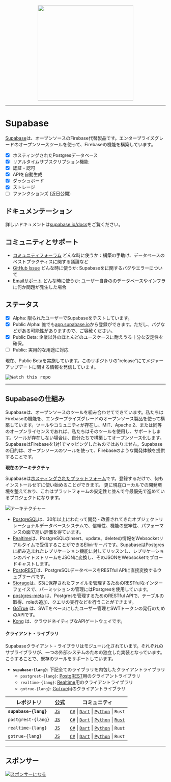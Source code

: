<p align="center">
<img width="300" src="https://gitcdn.xyz/repo/supabase/supabase/master/web/static/supabase-light.svg"/>
</p>

---

# Supabase

[Supabase](https://supabase.io)は、オープンソースのFirebase代替製品です。エンタープライズグレードのオープンソースツールを使って、Firebaseの機能を構築しています。

- [x] ホスティングされたPostgresデータベース
- [x] リアルタイムサブスクリプション機能
- [x] 認証・認可
- [x] APIを自動生成
- [x] ダッシュボード
- [x] ストレージ
- [ ] ファンクションズ (近日公開)

## ドキュメンテーション

詳しいドキュメントは[supabase.io/docs](https://supabase.io/docs)をご覧ください。

## コミュニティとサポート

- [コミュニティフォーラム](https://github.com/supabase/supabase/discussions) どんな時に使うか：構築の手助け、データベースのベストプラクティスに関する議論など
- [GitHub Issue](https://github.com/supabase/supabase/issues) どんな時に使うか: Supabaseをに関するバグやエラーについて
- [Emailサポート](https://supabase.io/docs/support#business-support) どんな時に使うか: ユーザー自身ののデータベースやインフラに何か問題が発生した場合

## ステータス

- [x] Alpha: 限られたユーザーでSupabaseをテストしています。
- [x] Public Alpha: 誰でも[app.supabase.io](https://app.supabase.io)から登録ができます。ただし、バグなどがある可能性がありますので、ご容赦ください。
- [x] Public Beta: 企業以外のほとんどのユースケースに耐えうる十分な安定性を確保。
- [ ] Public: 実用的な用途に対応

現在、Public Betaを実施しています。このリポジトリの"release"にてメジャーアップデートに関する情報を発信しています。

<kbd><img src="https://gitcdn.link/repo/supabase/supabase/master/web/static/watch-repo.gif" alt="Watch this repo"/></kbd>

---

## Supabaseの仕組み

Supabaseは、オープンソースのツールを組み合わせてできています。私たちはFirebaseの機能を、エンタープライズグレードのオープンソース製品を使って構築しています。ツールやコミュニティが存在し、MIT、Apache 2、または同等のオープンライセンスであれば、私たちはそのツールを使用し、サポートします。ツールが存在しない場合は、自分たちで構築してオープンソース化します。SupabaseはFirebaseを1対1でマッピングしたものではありません。Supabaseの目的は、オープンソースのツールを使って、Firebaseのような開発体験を提供することです。

**現在のアーキテクチャ**

Supabaseは[ホスティングされたプラットフォーム](https://app.supabase.io)です。登録するだけで、何もインストールせずに使い始めることができます。
更に現在ローカルでの開発環境を整えており、これはプラットフォームの安定性と並んで今最優先で進めているプロジェクトになります。

![アーキテクチャー](https://supabase.io/assets/images/supabase-architecture-9050a7317e9ec7efb7807f5194122e48.png)

- [PostgreSQL](https://www.postgresql.org/)は、30年以上にわたって開発・改善されてきたオブジェクトリレーショナルデータベースシステムで、信頼性、機能の堅牢性、パフォーマンスの面で高い評価を得ています。
- [Realtime](https://github.com/supabase/realtime)は、PostgreSQLのinsert、update、deleteの情報をWebsocketリアルタイムで受信することができるElixirサーバです。SupabaseはPostgresに組み込まれたレプリケーション機能に対してリッスンし、レプリケーションのバイトストリームをJSONに変換し、そのJSONをWebsocketでブロードキャストします。
- [PostgREST](http://postgrest.org/)は、PostgreSQLデータベースをRESTful APIに直接変換するウェブサーバです。
- [Storage](https://github.com/supabase/storage-api)は、S3に保存されたファイルを管理するためのRESTfulなインターフェイスで、パーミッションの管理にはPostgresを使用しています。
- [postgres-meta](https://github.com/supabase/postgres-meta) は、Postgresを管理するためのRESTful APIで、テーブルの取得、roleの追加、クエリの実行などを行うことができます。
- [GoTrue](https://github.com/netlify/gotrue) は、SWTをベースにしたユーザー管理とSWTトークンの発行のためのAPIです。
- [Kong](https://github.com/Kong/kong) は、クラウドネイティブなAPIゲートウェイです。

#### クライアント・ライブラリ

Supabaseクライアント・ライブラリはモジュール化されています。それぞれのサブライブラリが、一つの外部システムのための独立した実装となっています。こうすることで、既存のツールをサポートしています。

- **`supabase-{lang}`**: 下記全てのライブラリを内包したクライアントライブラリ
  - `postgrest-{lang}`: [PostgREST](https://github.com/postgrest/postgrest)用のクライアントライブラリ
  - `realtime-{lang}`: [Realtime](https://github.com/supabase/realtime)用のクライアントライブラリ
  - `gotrue-{lang}`: [GoTrue](https://github.com/netlify/gotrue)用のクライアントライブラリ

| レポジトリ                  | 公式                                         | コミュニティ                                                                                                                                                                                                                  |
| --------------------- | ------------------------------------------------ | -------------------------------------------------------------------------------------------------------------------------------------------------------------------------------------------------------------------------- |
| **`supabase-{lang}`** | [`JS`](https://github.com/supabase/supabase-js)  | [`C#`](https://github.com/supabase/supabase-csharp) \| [`Dart`](https://github.com/supabase/supabase-dart) \| [`Python`](https://github.com/supabase/supabase-py) \| `Rust`                                                |
| `postgrest-{lang}`    | [`JS`](https://github.com/supabase/postgrest-js) | [`C#`](https://github.com/supabase/postgrest-csharp) \| [`Dart`](https://github.com/supabase/postgrest-dart) \| [`Python`](https://github.com/supabase/postgrest-py) \| [`Rust`](https://github.com/supabase/postgrest-rs) |
| `realtime-{lang}`     | [`JS`](https://github.com/supabase/realtime-js)  | [`C#`](https://github.com/supabase/realtime-csharp) \| [`Dart`](https://github.com/supabase/realtime-dart) \| [`Python`](https://github.com/supabase/realtime-py) \| `Rust`                                                |
| `gotrue-{lang}`       | [`JS`](https://github.com/supabase/gotrue-js)    | [`C#`](https://github.com/supabase/gotrue-csharp) \| [`Dart`](https://github.com/supabase/gotrue-dart) \| [`Python`](https://github.com/supabase/gotrue-py) \| `Rust`                                                      |

---

## スポンサー

[![スポンサーになる](https://user-images.githubusercontent.com/10214025/90518111-e74bbb00-e198-11ea-8f88-c9e3c1aa4b5b.png)](https://github.com/sponsors/supabase)
